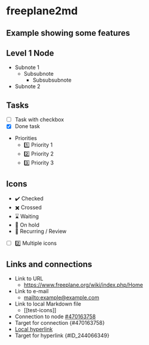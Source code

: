 # freeplane2md

## Example showing some features

## Level 1 Node

- Subnote 1
  - Subsubnote
    - Subsubsubnote
- Subnote 2

## Tasks

- [ ] Task with checkbox
- [x] Done task
- Priorities
  - :one: Priority 1
  - :two: Priority 2
  - :three: Priority 3

## Icons

- :heavy_check_mark: Checked
- :heavy_multiplication_x: Crossed
- :hourglass: Waiting
- :stop_sign: On hold
- :repeat: Recurring / Review
- [ ] :two: Multiple icons

## Links and connections

- Link to URL
  - <https://www.freeplane.org/wiki/index.php/Home>
- Link to e-mail
  - <mailto:example@example.com>
- Link to local Markdown file
  - [[test-icons]]
- Connection to node [#470163758](#470163758)
- Target for connection {#470163758}
- [Local hyperlink](#ID_244066349)
- Target for hyperlink {#ID_244066349}
<!-- freeplane2md: Converted from example.mm at 2024-11-30T19:57:34+01:00 -->
